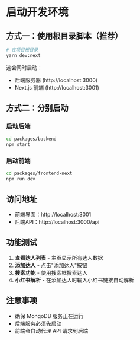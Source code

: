 # 启动开发环境

## 方式一：使用根目录脚本（推荐）

```bash
# 在项目根目录
yarn dev:next
```

这会同时启动：
- 后端服务器 (http://localhost:3000)
- Next.js 前端 (http://localhost:3001)

## 方式二：分别启动

### 启动后端
```bash
cd packages/backend
npm start
```

### 启动前端
```bash
cd packages/frontend-next
npm run dev
```

## 访问地址

- 前端界面：http://localhost:3001
- 后端API：http://localhost:3000/api

## 功能测试

1. **查看达人列表** - 主页显示所有达人数据
2. **添加达人** - 点击"添加达人"按钮
3. **搜索功能** - 使用搜索框搜索达人
4. **小红书解析** - 在添加达人时输入小红书链接自动解析

## 注意事项

- 确保 MongoDB 服务正在运行
- 后端服务必须先启动
- 前端会自动代理 API 请求到后端